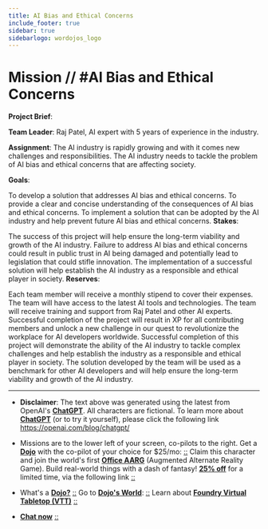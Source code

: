 ```yaml
---
title: AI Bias and Ethical Concerns
include_footer: true
sidebar: true
sidebarlogo: wordojos_logo
---
```

# Mission // #AI Bias and Ethical Concerns

**Project Brief**:

**Team Leader**: Raj Patel, AI expert with 5 years of experience in the industry.

**Assignment**:
The AI industry is rapidly growing and with it comes new challenges and responsibilities. The AI industry needs to tackle the problem of AI bias and ethical concerns that are affecting society.

**Goals**:

To develop a solution that addresses AI bias and ethical concerns.
To provide a clear and concise understanding of the consequences of AI bias and ethical concerns.
To implement a solution that can be adopted by the AI industry and help prevent future AI bias and ethical concerns.
**Stakes**:

The success of this project will help ensure the long-term viability and growth of the AI industry.
Failure to address AI bias and ethical concerns could result in public trust in AI being damaged and potentially lead to legislation that could stifle innovation.
The implementation of a successful solution will help establish the AI industry as a responsible and ethical player in society.
**Reserves**:

Each team member will receive a monthly stipend to cover their expenses.
The team will have access to the latest AI tools and technologies.
The team will receive training and support from Raj Patel and other AI experts.
Successful completion of the project will result in XP for all contributing members and unlock a new challenge in our quest to revolutionize the workplace for AI developers worldwide.
Successful completion of this project will demonstrate the ability of the AI industry to tackle complex challenges and help establish the industry as a responsible and ethical player in society. The solution developed by the team will be used as a benchmark for other AI developers and will help ensure the long-term viability and growth of the AI industry.

---

* **Disclaimer**: The text above was generated using the latest from OpenAI's [**ChatGPT**](https://openai.com/blog/chatgpt/).  All characters are fictional.  To learn more about [**ChatGPT**](https://openai.com/blog/chatgpt/) (or to try it yourself), please click the following link https://openai.com/blog/chatgpt/

* Missions are to the lower left of your screen, co-pilots to the right. Get a [**Dojo**](https://workmates.live/marketplace) with the co-pilot of your choice for $25/mo: [::](https://workmates.live/marketplace)  Claim this character and join the world's first [**Office AARG**](https://dojos.world) (Augmented Alternate Reality Game). Build real-world things with a dash of fantasy! [**25% off**](https://blog.workmates.live/deal-on-a-dojo) for a limited time, via the following link [::](https://blog.workmates.live/deal-on-a-dojo) 

* What's a [**Dojo?**](https://workdojos.com) [::](https://workdojos.com)  Go to [**Dojo's World**](https://dojos.world): [::](https://dojos.world)  Learn about [**Foundry Virtual Tabletop (VTT)**](https://foundryvtt.com) [::](https://foundryvtt.com/)

* [**Chat now**](https://chat.workmates.live/channel/support) [::](https://chat.workmates.live/channel/support)